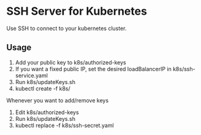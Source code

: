 # SSH Server for Kubernetes
Use SSH to connect to your kubernetes cluster.

## Usage

1. Add your public key to k8s/authorized-keys
1. If you want a fixed public IP, set the desired loadBalancerIP in k8s/ssh-service.yaml
1. Run k8s/updateKeys.sh
1. kubectl create -f k8s/

Whenever you want to add/remove keys

1. Edit k8s/authorized-keys
1. Run k8s/updateKeys.sh
1. kubectl replace -f k8s/ssh-secret.yaml
